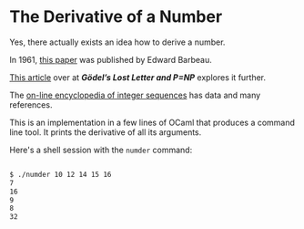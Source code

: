 # The Derivative of a Number

Yes, there actually exists an idea how to derive a number.

In 1961, [this paper](http://cms.math.ca/cmb/v4/cmb1961v04.0117-0122.pdf) was published by Edward Barbeau.

[This article](http://rjlipton.wordpress.com/2014/08/19/the-derivative-of-a-number/) over at ***Gödel’s Lost Letter and P=NP*** explores it further.

The [on-line encyclopedia of integer sequences](http://oeis.org/A003415) has data and many references.

This is an implementation in a few lines of OCaml that produces a command line tool.  It prints the derivative of all its arguments.

Here's a shell session with the `numder` command:

```sh

$ ./numder 10 12 14 15 16 
7
16
9
8
32

```

